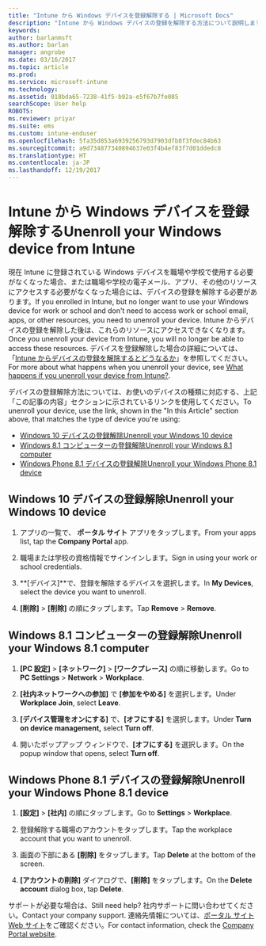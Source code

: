 ```yaml
---
title: "Intune から Windows デバイスを登録解除する | Microsoft Docs"
description: "Intune から Windows デバイスの登録を解除する方法について説明します"
keywords: 
author: barlanmsft
ms.author: barlan
manager: angrobe
ms.date: 03/16/2017
ms.topic: article
ms.prod: 
ms.service: microsoft-intune
ms.technology: 
ms.assetid: 018bda65-7238-41f5-b92a-e5f67b7fe085
searchScope: User help
ROBOTS: 
ms.reviewer: priyar
ms.suite: ems
ms.custom: intune-enduser
ms.openlocfilehash: 5fa35d853a6939256793d7903dfb8f3fdec84b63
ms.sourcegitcommit: a9d734877340894637e03f4b4ef83f7d01ddedc8
ms.translationtype: HT
ms.contentlocale: ja-JP
ms.lasthandoff: 12/19/2017
---
```

# <a name="unenroll-your-windows-device-from-intune"></a><span data-ttu-id="783ff-103">Intune から Windows デバイスを登録解除する</span><span class="sxs-lookup"><span data-stu-id="783ff-103">Unenroll your Windows device from Intune</span></span>

<span data-ttu-id="783ff-104">現在 Intune に登録されている Windows デバイスを職場や学校で使用する必要がなくなった場合、または職場や学校の電子メール、アプリ、その他のリソースにアクセスする必要がなくなった場合には、デバイスの登録を解除する必要があります。</span><span class="sxs-lookup"><span data-stu-id="783ff-104">If you enrolled in Intune, but no longer want to use your Windows device for work or school and don't need to access work or school email, apps, or other resources, you need to unenroll your device.</span></span> <span data-ttu-id="783ff-105">Intune からデバイスの登録を解除した後は、これらのリソースにアクセスできなくなります。</span><span class="sxs-lookup"><span data-stu-id="783ff-105">Once you unenroll your device from Intune, you will no longer be able to access these resources.</span></span> <span data-ttu-id="783ff-106">デバイスを登録解除した場合の詳細については、「[Intune からデバイスの登録を解除するとどうなるか](what-happens-if-you-unenroll-your-device-from-intune-windows.md)」を参照してください。</span><span class="sxs-lookup"><span data-stu-id="783ff-106">For more about what happens when you unenroll your device, see [What happens if you unenroll your device from Intune?](what-happens-if-you-unenroll-your-device-from-intune-windows.md).</span></span>

<span data-ttu-id="783ff-107">デバイスの登録解除方法については、お使いのデバイスの種類に対応する、上記「この記事の内容」セクションに示されているリンクを使用してください。</span><span class="sxs-lookup"><span data-stu-id="783ff-107">To unenroll your device, use the link, shown in the "In this Article" section above, that matches the type of device you're using:</span></span>

-   [<span data-ttu-id="783ff-108">Windows 10 デバイスの登録解除</span><span class="sxs-lookup"><span data-stu-id="783ff-108">Unenroll your Windows 10 device</span></span>](#unenroll-your-windows-10-device)
-   [<span data-ttu-id="783ff-109">Windows 8.1 コンピューターの登録解除</span><span class="sxs-lookup"><span data-stu-id="783ff-109">Unenroll your Windows 8.1 computer</span></span>](#unenroll-your-windows-81-computer)
-   [<span data-ttu-id="783ff-110">Windows Phone 8.1 デバイスの登録解除</span><span class="sxs-lookup"><span data-stu-id="783ff-110">Unenroll your Windows Phone 8.1 device</span></span>](#unenroll-your-windows-phone-81-device)

## <a name="unenroll-your-windows-10-device"></a><span data-ttu-id="783ff-111">Windows 10 デバイスの登録解除</span><span class="sxs-lookup"><span data-stu-id="783ff-111">Unenroll your Windows 10 device</span></span>

1.  <span data-ttu-id="783ff-112">アプリの一覧で、 **ポータル サイト** アプリをタップします。</span><span class="sxs-lookup"><span data-stu-id="783ff-112">From your apps list, tap the **Company Portal** app.</span></span>

2.  <span data-ttu-id="783ff-113">職場または学校の資格情報でサインインします。</span><span class="sxs-lookup"><span data-stu-id="783ff-113">Sign in using your work or school credentials.</span></span>

3.  <span data-ttu-id="783ff-114">**[デバイス]**で、登録を解除するデバイスを選択します。</span><span class="sxs-lookup"><span data-stu-id="783ff-114">In **My Devices**, select the device you want to unenroll.</span></span>

4.  <span data-ttu-id="783ff-115">**[削除]** &gt; **[削除]** の順にタップします。</span><span class="sxs-lookup"><span data-stu-id="783ff-115">Tap **Remove** &gt; **Remove**.</span></span>

## <a name="unenroll-your-windows-81-computer"></a><span data-ttu-id="783ff-116">Windows 8.1 コンピューターの登録解除</span><span class="sxs-lookup"><span data-stu-id="783ff-116">Unenroll your Windows 8.1 computer</span></span>

1.  <span data-ttu-id="783ff-117">**[PC 設定]** &gt; **[ネットワーク]** &gt; **[ワークプレース]** の順に移動します。</span><span class="sxs-lookup"><span data-stu-id="783ff-117">Go to **PC Settings** &gt; **Network** &gt; **Workplace**.</span></span>

2.  <span data-ttu-id="783ff-118">**[社内ネットワークへの参加]** で **[参加をやめる]** を選択します。</span><span class="sxs-lookup"><span data-stu-id="783ff-118">Under **Workplace Join**, select **Leave**.</span></span>

3.  <span data-ttu-id="783ff-119">**[デバイス管理をオンにする]** で、**[オフにする]** を選択します。</span><span class="sxs-lookup"><span data-stu-id="783ff-119">Under **Turn on device management,** select **Turn off**.</span></span>

4.  <span data-ttu-id="783ff-120">開いたポップアップ ウィンドウで、**[オフにする]** を選択します。</span><span class="sxs-lookup"><span data-stu-id="783ff-120">On the popup window that opens, select **Turn off**.</span></span>

## <a name="unenroll-your-windows-phone-81-device"></a><span data-ttu-id="783ff-121">Windows Phone 8.1 デバイスの登録解除</span><span class="sxs-lookup"><span data-stu-id="783ff-121">Unenroll your Windows Phone 8.1 device</span></span>

1.  <span data-ttu-id="783ff-122">**[設定]** &gt; **[社内]** の順にタップします。</span><span class="sxs-lookup"><span data-stu-id="783ff-122">Go to **Settings** &gt; **Workplace**.</span></span>

2.  <span data-ttu-id="783ff-123">登録解除する職場のアカウントをタップします。</span><span class="sxs-lookup"><span data-stu-id="783ff-123">Tap the workplace account that you want to unenroll.</span></span>

3.  <span data-ttu-id="783ff-124">画面の下部にある **[削除]** をタップします。</span><span class="sxs-lookup"><span data-stu-id="783ff-124">Tap **Delete** at the bottom of the screen.</span></span>

4.  <span data-ttu-id="783ff-125">**[アカウントの削除]** ダイアログで、**[削除]** をタップします。</span><span class="sxs-lookup"><span data-stu-id="783ff-125">On the **Delete account** dialog box, tap **Delete**.</span></span>

<span data-ttu-id="783ff-126">サポートが必要な場合は、</span><span class="sxs-lookup"><span data-stu-id="783ff-126">Still need help?</span></span> <span data-ttu-id="783ff-127">社内サポートに問い合わせてください。</span><span class="sxs-lookup"><span data-stu-id="783ff-127">Contact your company support.</span></span> <span data-ttu-id="783ff-128">連絡先情報については、[ポータル サイト Web サイト](https://portal.manage.microsoft.com#HelpDeskDialog)をご確認ください。</span><span class="sxs-lookup"><span data-stu-id="783ff-128">For contact information, check the [Company Portal website](https://portal.manage.microsoft.com#HelpDeskDialog).</span></span>
